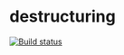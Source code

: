 # destructuring
[![Build status](https://ci.appveyor.com/api/projects/status/cd4b5dh7vy7fb5g2?svg=true)](https://ci.appveyor.com/project/123Batman123/destructuring)
